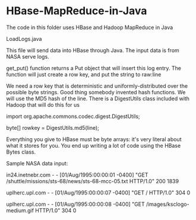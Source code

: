 # HBase-MapReduce-in-Java
The code in this folder uses HBase and Hadoop MapReduce in Java

LoadLogs.java

This file will send data into HBase through Java. The input data is from NASA serve logs.

get_put() function returns a Put object that will insert this log entry. The function will just create a row key, and put the string to raw:line

We need a row key that is deterministic and uniformly-distributed over the possible byte strings. Good thing somebody invented hash functions. We will use the MD5 hash of the line. There is a DigestUtils class included with Hadoop that will do this for us

import org.apache.commons.codec.digest.DigestUtils;

byte[] rowkey = DigestUtils.md5(line);

Everything you give to HBase must be byte arrays: it's very literal about what it stores for you. You end up writing a lot of code using the HBase Bytes class.

Sample NASA data input:

in24.inetnebr.com - - [01/Aug/1995:00:00:01 -0400] "GET /shuttle/missions/sts-68/news/sts-68-mcc-05.txt HTTP/1.0" 200 1839

uplherc.upl.com - - [01/Aug/1995:00:00:07 -0400] "GET / HTTP/1.0" 304 0

uplherc.upl.com - - [01/Aug/1995:00:00:08 -0400] "GET /images/ksclogo-medium.gif HTTP/1.0" 304 0



